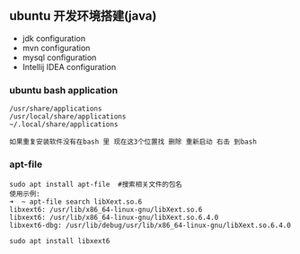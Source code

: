 ## ubuntu 开发环境搭建\(java\)

* jdk configuration  
* mvn configuration 
* mysql configuration
* Intellij IDEA configuration

### ubuntu bash application

```shell
/usr/share/applications
/usr/local/share/applications
~/.local/share/applications

如果重复安装软件没有在bash 里 现在这3个位置找 删除 重新启动 右击 到bash
```

### apt-file

```shell
sudo apt install apt-file  #搜索相关文件的包名
使用示例:
➜  ~ apt-file search libXext.so.6
libxext6: /usr/lib/x86_64-linux-gnu/libXext.so.6
libxext6: /usr/lib/x86_64-linux-gnu/libXext.so.6.4.0
libxext6-dbg: /usr/lib/debug/usr/lib/x86_64-linux-gnu/libXext.so.6.4.0

sudo apt install libxext6
```



